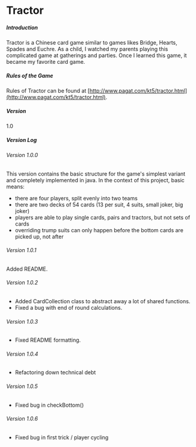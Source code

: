 # Tractor
##### Introduction
Tractor is a Chinese card game similar to games likes Bridge, Hearts, Spades and Euchre. As a child, I watched my parents playing this complicated game at gatherings and parties. Once I learned this game, it became my favorite card game. 

##### Rules of the Game
Rules of Tractor can be found at [http://www.pagat.com/kt5/tractor.html](http://www.pagat.com/kt5/tractor.html).

##### Version
1.0 

##### Version Log

###### Version 1.0.0
This version contains the basic structure for the game's simplest variant and completely implemented in java. In the context of this project, basic means:
- there are four players, split evenly into two teams
- there are two decks of 54 cards (13 per suit, 4 suits, small joker, big joker)
- players are able to play single cards, pairs and tractors, but not sets of cards
- overriding trump suits can only happen before the bottom cards are picked up, not after

###### Version 1.0.1
Added README.

###### Version 1.0.2
- Added CardCollection class to abstract away a lot of shared functions.
- Fixed a bug with end of round calculations.

###### Version 1.0.3
- Fixed README formatting.

###### Version 1.0.4
- Refactoring down technical debt

###### Version 1.0.5
- Fixed bug in checkBottom()

###### Version 1.0.6
- Fixed bug in first trick / player cycling

[Pagat]:<http://www.pagat.com/kt5/tractor.html>